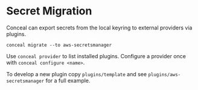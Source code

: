 # Secret Migration

Conceal can export secrets from the local keyring to external providers via plugins.

```
conceal migrate --to aws-secretsmanager
```

Use `conceal provider` to list installed plugins. Configure a provider once with
`conceal configure <name>`.

To develop a new plugin copy `plugins/template` and see `plugins/aws-secretsmanager` for a full example.
